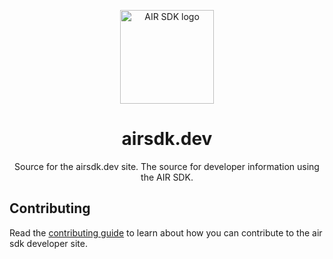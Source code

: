 
<p align="center">
    <a href="https://airsdk.dev" rel="noopener" target="_blank"><img width="150" src="https://raw.githubusercontent.com/airsdk/airsdk.dev/main/public/images/air-logo.png" alt="AIR SDK logo"></a></p>
</p>

<h1 align="center">airsdk.dev</h1>

<div align="center">
    Source for the airsdk.dev site. The source for developer information using the AIR SDK.
</div>








## Contributing

Read the [contributing guide](CONTRIBUTING) to learn about how you can contribute to the air sdk developer site.



